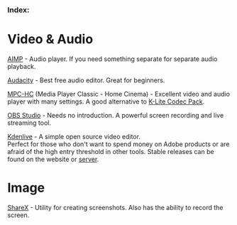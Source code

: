 <h3>Index:</h3>

# Video & Audio

[AIMP](https://www.aimp.ru/?do=features) - Audio player. If you need something separate for separate audio playback.

[Audacity](https://github.com/audacity/audacity) - Best free audio editor. Great for beginners.

[MPC-HC](https://github.com/clsid2/mpc-hc) (Media Player Classic - Home Cinema) - Excellent video and audio player with many settings. A good alternative to [K-Lite Codec Pack](https://codecguide.com/download_k-lite_codec_pack_full.htm).

[OBS Studio](https://github.com/obsproject/obs-studio) - Needs no introduction. A powerful screen recording and live streaming tool.

[Kdenlive](https://kdenlive.org/) - A simple open source video editor. <br>
Perfect for those who don't want to spend money on Adobe products or are afraid of the high entry threshold in other tools. Stable releases can be found on the website or [server](https://download.kde.org/stable/kdenlive/).

# Image

[ShareX](https://github.com/ShareX/ShareX) - Utility for creating screenshots. Also has the ability to record the screen.